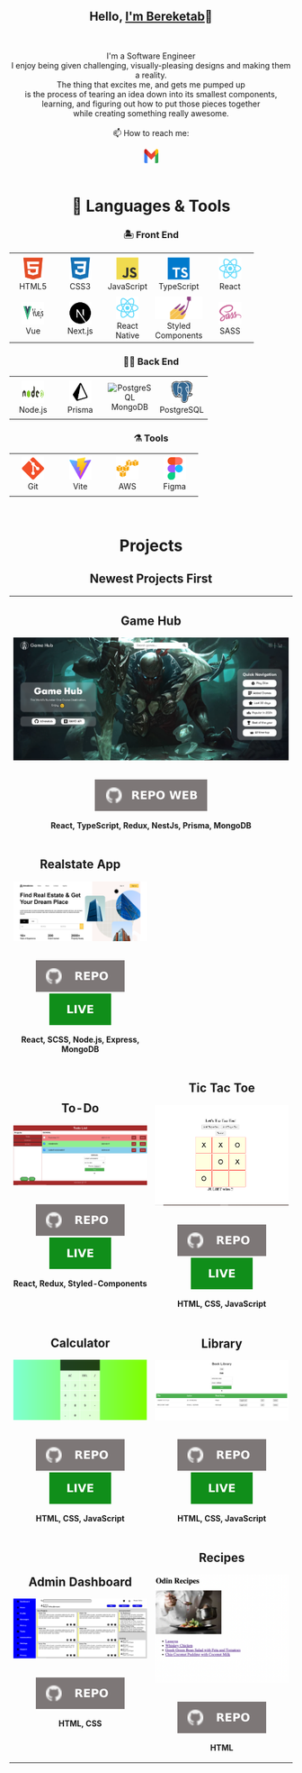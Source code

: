 <h2 align="center">Hello, <a href="https://github.com/b3reketab" 
  title="Profile">I'm Bereketab</a>👋</h2>
<br>
<p align="center">
  I'm a Software Engineer<br>
  I enjoy being given challenging, visually-pleasing designs and making them a reality. <br>
  The thing that excites me, and gets me pumped up <br>
  is the process of tearing an idea down into its smallest components, <br> 
  learning, and figuring out how to put those pieces together<br>
  while creating something really awesome.
 <br>
 <br>
  📫 How to reach me:
</p>

<div align='center'>
  <a href="mailto: didyshen.oleksandr@gmail.com"> 
    <img src="icons/gmail.svg" alt="Gmail" height="25" width='25' />
  </a>
</div>
<br>

<h1 align="center">🚀 Languages & Tools</h1>

<h3 align='center'>🏝️ Front End</h3>

<table align="center">
  <tr>
    <td align="center" height="70" width="70">
      <img src="icons/html5.svg" alt="HTML" width="40" height="40"/>
      <br/>HTML5
    </td>
    <td align="center" height="70" width="70">
      <img src="icons/css3.svg" alt="CSS3" width="40" height="40"/>
      <br/>CSS3
    </td>
    <td align="center" height="70" width="70">
      <img src="icons/javascript.svg" alt="JavaScript" width="40" height="40"/>
      <br/>JavaScript
    </td>
    <td align="center" height="70" width="70">
      <img src="icons/typescript.svg" alt="TypeScript" width="40" height="40"/>
      <br/>TypeScript
    </td>
    <td align="center" height="70" width="70">
      <img src="icons/react.svg" alt="React" width="40" height="40"/>
      <br/>React
    </td>
  </tr>
  <tr>
    <td align="center" height="70" width="70">
      <img src="icons/vuejs-ar21.svg" alt="Redux" width="40" height="40"/>
      <br/>Vue
    </td>
    <td align="center" height="70" width="70">
      <img src="icons/next.svg" alt="React" width="40" height="40"/>
      <br/>Next.js
    </td>
    <td align="center" height="70" width="70">
      <img src="icons/react.svg" alt="React" width="40" height="40"/>
      <br/>React Native
    </td>
    <td align="center" height="70" width="70">
      <img src="icons/styled-components.svg" alt="Styled Components" height="40"/>
      <br/>Styled Components
    </td>
    <td align="center" height="70" width="70">
      <img src="icons/sass.svg" alt="SASS" width="40" height="40"/>
      <br/>SASS
    </td>
  </tr>
</table>

<h3 align='center'>👷🏻 Back End</h3>

<table align="center">
  <tr>
    <td align="center" height="70" width="70">
      <img src="icons/nodejs-ar21.svg" alt="Nest.js" width="40" height="40"/>
      <br/>Node.js
    </td>
    <td align="center" height="70" width="70">
      <img src="icons/prisma.svg" alt="Prisma" width="40" height="40"/>
      <br/>Prisma
    </td>
        <td align="center" height="70" width="70">
      <img src="icons/mongodb-a21.svg" alt="PostgreSQL" width="40" height="40"/>
      <br/>MongoDB
    </td>
    <td align="center" height="70" width="70">
      <img src="icons/postgres.svg" alt="PostgreSQL" width="40" height="40"/>
      <br/>PostgreSQL
    </td>
  </tr>
</table>

<h3 align='center'>⚗️ Tools</h3>

<table align="center">
  <tr>
    <td align="center" height="70" width="70">
      <img src="icons/git.svg" alt="Git" width="40" height="40"/>
      <br/>Git
    </td>
    <td align="center" height="70" width="70">
      <img src="icons/vite.svg" alt="Vite" width="40" height="40"/>
      <br/>Vite
    </td>
    <td align="center" height="70" width="70">
      <img src="icons/aws.svg" alt="GitLab" width="40" height="40"/>
      <br/>AWS
    </td>
    <td align="center" height="70" width="70">
      <img src="icons/figma.svg" alt="Figma" width="40" height="40"/>
      <br/>Figma
    </td>
  </tr>
</table>

<br>

<h1 align="center">Projects</h1>

<h2 align="center">Newest Projects First</h2>

<table>
  <tr>
    <!-- <td width='50%'></td> -->
     <td width='50%' colspan=2>
      <h2 align='center'>Game Hub</h2>
      <div align='center'>  
        <a href='https://b3reketab.github.io/game-hub/'>
          <img src='img/game-hub.png' alt='Shop'/>
        </a>
        <br>
        <br>
        <p>
          <a href='https://github.com/b3reketab/game-hub'>
            <img src="icons/repo-web.svg"/>
          </a>
        </p>
        <p><strong>React, TypeScript, Redux, NestJs, Prisma, MongoDB</strong></p>
      </div>
    </td>
  </tr>
  <tr>
    <td width='50%'>
      <h2 align='center'>Realstate App</h2>
      <div align='center'>  
        <a href='https://b3reketab.github.io/realstate-app/'>
          <img src='img/realstate-app.png' alt='Realstate Project'/>
        </a>
        <br>
        <br>
        <p>
          <a href='https://github.com/b3reketab/realstate-app'>
            <img src="icons/repo.svg"/>
          </a>
          <a href='https://b3reketab.github.io/realstate-app/'>
            <img src='icons/live.svg'/>
          </a>
        </p>
        <p><strong>React, SCSS, Node.js, Express, MongoDB</strong></p>
      </div>
    </td>
  </tr>
  <tr>
    <td width='50%'>
      <h2 align='center'>To-Do</h2>
      <div align='center'>  
        <a href='https://b3reketab.github.io/todo-app/'>
          <img src='img/todo.png' alt='To-Do project'/>
        </a>
        <br>
        <br>
        <p>
          <a href='https://github.com/b3reketab/Todo-list'>
            <img src="icons/repo.svg"/>
          </a>
          <a href='https://b3reketab.github.io/Todo-List/'>
            <img src='icons/live.svg'/>
          </a>
        </p>
        <p><strong>React, Redux, Styled-Components</strong></p>
      </div>
    </td>
    <td width='50%'>
      <h2 align='center'>Tic Tac Toe</h2>
      <div align='center'>  
        <a href='https://b3reketab.github.io/Tic-Tac-Toe/'>
          <img src='img/Tic-Tac-Toe.png' alt='Tic Tac Toe project'/>
        </a>
        <br>
        <br>
        <p>
          <a href='https://github.com/b3reketab/Tic-Tac-Toe'>
            <img src="icons/repo.svg"/>
          </a>
          <a href='https://b3reketab.github.io/Tic-Tac-Toe/'>
            <img src='icons/live.svg'/>
          </a>
        </p>
        <p><strong>HTML, CSS, JavaScript</strong></p>
      </div>
    </td>
  </tr>
  <tr>  
    <td width='50%'>
      <h2 align="center">Calculator</h2>
      <div align="center">  
        <a href='https://b3reketab.github.io/Calculator/'>
          <img src="img/Calculator.png" alt="Calculator"/>
        </a>
        <br>
        <br>
        <p>
          <a href="https://github.com/b3reketab/Calculator">
            <img src="icons/repo.svg"/>
          </a>
          <a href="https://b3reketab.github.io/Calculator/">
            <img src="icons/live.svg"/>
          </a>
        </p>
        <p><strong>HTML, CSS, JavaScript</strong></p>
      </div>
    </td>
    <td width='50%'>
      <h2 align='center'>Library</h2>
      <div align='center'>  
        <a href='https://b3reketab.github.io/Library/'>
          <img src='img/Library.png' alt='Library'/>
        </a>
        <br>
        <br>
        <p>
          <a href='https://github.com/b3reketab/Library'>
            <img src="icons/repo.svg"/>
          </a>
          <a href='https://b3reketab.github.io/Library/'>
            <img src='icons/live.svg'/>
          </a>
        </p>
        <p><strong>HTML, CSS, JavaScript</strong></p>
      </div>
    </td>
  </tr>
  <tr>
    <td width='50%'>
      <h2 align="center">Admin Dashboard</h2>
      <div align="center">  
        <a href='https://b3reketab.github.io/Admin-Dashboard/'>
          <img src="img/admin-dashboard.png" alt="Admin Dashboard"/>
        </a>
        <br>
        <br>
        <p>
          <a href="https://github.com/b3reketab/Admin-Dashboard">
            <img src="icons/repo.svg"/>
          </a>
        </p>
        <p><strong>HTML, CSS</strong></p>
      </div>
    </td>
    <td width='50%'>
      <h2 align="center">Recipes</h2>
      <div align="center">  
        <a href='https://b3reketab.github.io/recipes/'>
          <img src="img/recipes.png" alt="Recipes"/>
        </a>
        <br>
        <br>
        <p>
          <a href="https://github.com/b3reketab/odin-recipes">
            <img src="icons/repo.svg"/>
          </a>
        </p>
        <p><strong>HTML</strong></p>
      </div>
    </td>
  </tr>
</table>